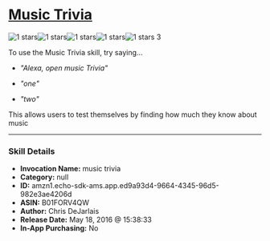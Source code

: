 # [Music Trivia](http://alexa.amazon.com/#skills/amzn1.echo-sdk-ams.app.ed9a93d4-9664-4345-96d5-982e3ae4206d)
![1 stars](../../images/ic_star_black_18dp_1x.png)![1 stars](../../images/ic_star_border_black_18dp_1x.png)![1 stars](../../images/ic_star_border_black_18dp_1x.png)![1 stars](../../images/ic_star_border_black_18dp_1x.png)![1 stars](../../images/ic_star_border_black_18dp_1x.png) 3

To use the Music Trivia skill, try saying...

* *"Alexa, open music Trivia"*

* *"one"*

* *"two"*

This allows users to test themselves by finding how much they know about music

***

### Skill Details

* **Invocation Name:** music trivia
* **Category:** null
* **ID:** amzn1.echo-sdk-ams.app.ed9a93d4-9664-4345-96d5-982e3ae4206d
* **ASIN:** B01FORV4QW
* **Author:** Chris DeJarlais
* **Release Date:** May 18, 2016 @ 15:38:33
* **In-App Purchasing:** No
